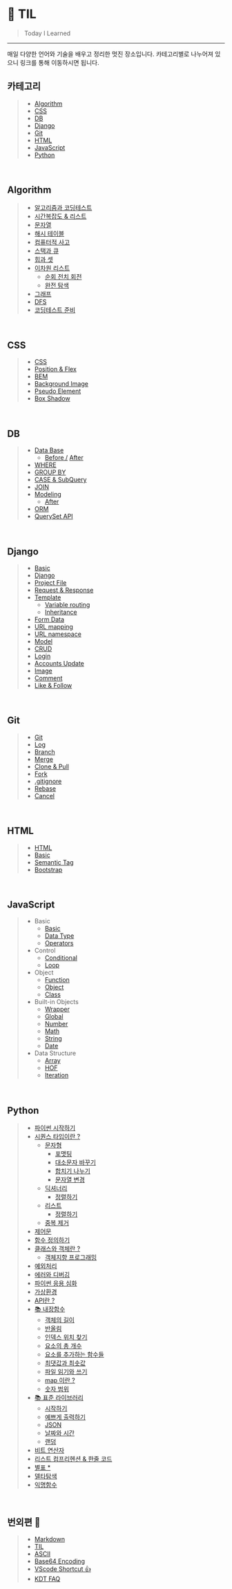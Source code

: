 # 📝 TIL

> Today I Learned

---

매일 다양한 언어와 기술을 배우고 정리한 멋진 장소입니다. 카테고리별로 나누어져 있으니 링크를 통해 이동하시면 됩니다.

## **카테고리**

> - [Algorithm](#algorithm)
> - [CSS](#css)
> - [DB](#DB)
> - [Django](#django)
> - [Git](#git)
> - [HTML](#html)
> - [JavaScript](#javascript)
> - [Python](#python)

<br />

## **Algorithm**

> - [알고리즘과 코딩테스트](./mds/besides/algorithm.md)
> - [시간복잡도 & 리스트](./mds/algorithm/time_complexity.md)
> - [문자열](./mds/algorithm/str.md)
> - [해시 테이블](./mds/algorithm/dict.md)
> - [컴퓨터적 사고](./mds/algorithm/py-think.md)
> - [스택과 큐](./mds/algorithm/stack.md)
> - [힙과 셋](./mds/algorithm/heap.md)
> - [이차원 리스트](./mds/algorithm/2list.md)
>   - [순회 전치 회전](./mds/algorithm/tour.md)
>   - [완전 탐색](/mds/algorithm/search.md)
> - [그래프](./mds/algorithm/graph.md)
> - [DFS](./mds/algorithm/dfs.md)
> - [코딩테스트 준비](./mds/algorithm/cote.md)

<br />

## **CSS**

> - [CSS](./mds/css/css.md)
> - [Position & Flex](./mds/css/position.md)
> - [BEM](./mds/css/bem.md)
> - [Background Image](./mds/css/bg-img.md)
> - [Pseudo Element](./mds/css/content.md)
> - [Box Shadow](./mds/css/shadow.md)

<br />

## **DB**

> - [Data Base](./mds/database/db.md)
>   - [Before /](./mds/database/database.md) [After](./mds/database/db02.md)
> - [WHERE](./mds/database/where.md)
> - [GROUP BY](./mds/database/gorupby.md)
> - [CASE & SubQuery](./mds/database/case.md)
> - [JOIN](./mds/database/join.md)
> - [Modeling](./mds/database/modeling.md)
>   - [After](./mds/database/modeling02.md)
> - [ORM](./mds/database/orm.md)
> - [QuerySet API](./mds/database/queryset.md)

<br />

## **Django**

> - [Basic](./mds/django/server_base.md)
> - [Django](./mds/django/start.md)
> - [Project File](./mds/django/file_list.md)
> - [Request & Response](./mds/django/url.md)
> - [Template](./mds/django/template.md)
>   - [Variable routing](./mds/django/routing.md)
>   - [Inheritance](./mds/django/t_inheritance.md)
> - [Form Data](./mds/django/form_data.md)
> - [URL mapping](./mds/django/url_mapping.md)
> - [URL namespace](./mds/django/url_namespace.md)
> - [Model](./mds/django/model.md)
> - [CRUD](./mds/django/crud.md)
> - [Login](./mds/django/login.md)
> - [Accounts Update](./mds/django/user_change.md)
> - [Image](./mds/django/image.md)
> - [Comment](./mds/django/comment.md)
> - [Like & Follow](./mds/django/like.md)

<br />

## **Git**

> - [Git](./mds/git/git-start.md)
> - [Log](./mds/git/git-log.md)
> - [Branch](./mds/git/git-branch.md)
> - [Merge](./mds/git/git-merge.md)
> - [Clone & Pull](./mds/git/git-project.md)
> - [Fork](./mds/git/git-pull-request.md)
> - [.gitignore](./mds/git/git-gitignore.md)
> - [Rebase](./mds/git/git-rebase.md)
> - [Cancel](./mds/git/git-cancel.md)

<br />

## **HTML**

> - [HTML](./mds/html/web.md)
> - [Basic](./mds/html/tag.md)
> - [Semantic Tag](./mds/html/semantic.md)
> - [Bootstrap](./mds/html/bootstrap.md)

<br />

## **JavaScript**

> - Basic
>   - [Basic](./mds/js/base.md)
>   - [Data Type](./mds/js/datetype.md)
>   - [Operators](./mds/js/operator.md)
> - Control
>   - [Conditional](./mds/js/if.md)
>   - [Loop](./mds/js/for.md)
> - Object
>   - [Function](./mds/js/function.md)
>   - [Object](./mds/js/object.md)
>   - [Class](./mds/js/class.md)
> - Built-in Objects
>   - [Wrapper](./mds/js/wrapper.md)
>   - [Global](./mds/js/global.md)
>   - [Number](./mds/js/number.md)
>   - [Math](./mds/js/math.md)
>   - [String](./mds/js/string.md)
>   - [Date](./mds/js/date.md)
> - Data Structure
>   - [Array](./mds/js/array.md)
>   - [HOF](./mds/js/HOF.md)
>   - [Iteration](./mds/js/iteration.md)


<br />

## **Python**

> - [파이썬 시작하기](./mds/python/py-start.md)
> - [시퀀스 타입이란 ?](./mds/python/py-sequence.md)
>   - [문자형]()
>     - [포맷팅](./mds/python/py-format.md)
>     - [대소문자 바꾸기](./mds/python/py-upper.md)
>     - [합치기 나누기](./mds/python/py-split.md)
>     - [문자열 변경](./mds/python/py-replace.md)
>   - [딕셔너리](./mds/python/py-dictionary.md)
>     - [정렬하기](./mds/python/py-dict-sorted.md)
>   - [리스트](./mds/python/py-list.md)
>     - [정렬하기](./mds/python/py-sort.md)
>   - [중복 제거](./mds/python/py-set.md)
> - [제어문](./mds/python/py-if.md)
> - [함수 정의하기](./mds/python/py-function.md)
> - [클래스와 객체란 ?](./mds/python/py-class.md)
>   - [객체지향 프로그래밍](./mds/python/py-oop.md)
> - [예외처리](./mds/python/py-except.md)
> - [에러와 디버깅](./mds/python/py-error.md)
> - [파이썬 응용 심화](./mds/python/py-deep.md)
> - [가상환경](./mds/python/py-venv.md)
> - [API란 ?](./mds/python/py-api.md)
> - [📚 내장함수]()
>   - [객체의 길이](./mds/python/librery/in/len.md)
>   - [반올림](./mds/python/librery/in/round.md)
>   - [인덱스 위치 찾기](./mds/python/librery/in/index.md)
>   - [요소의 총 개수](./mds/python/librery/in/count.md)
>   - [요소를 추가하는 함수들](./mds/python/librery/in/append.md)
>   - [최댓값과 최솟값](./mds/python/librery/in/max.md)
>   - [파일 읽기와 쓰기](./mds/python/librery/in/open.md)
>   - [map 이란 ?](./mds/python/librery/in/map.md)
>   - [숫자 범위](./mds/python/librery/in/range.md)
> - [📚 표준 라이브러리]()
>   - [시작하기](./mds/python/librery/py-li-start.md)
>   - [예쁘게 출력하기](./mds/python/librery/py-pprint.md)
>   - [JSON](./mds/python/librery/py-json.md)
>   - [날짜와 시간](./mds/python/librery/py-li-datetime.md)
>   - [랜덤](./mds/python/librery/py-li-random.md)
> - [비트 연산자](./mds/python/pybit.md)
> - [리스트 컴프리헨션 & 한줄 코드](./mds/python/py-compre.md)
> - [별표 \*](./mds/python/py-asterisk.md)
> - [델타탐색](./mds/python/py-delta.md)
> - [익명함수](./mds/python/py-lambda.md)

<br />

## **번외편** 💭

> - [Markdown](./mds/besides/markdown.md)
> - [TIL](./mds/besides/TIL.md)
> - [ASCII](./mds/besides/ascii.md)
> - [Base64 Encoding](./mds/besides/base64.md)
> - [VScode Shortcut 👍](./mds/besides/shortcut.md)
> - [KDT FAQ](./mds/besides/FAQ.md)
